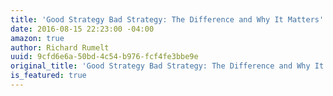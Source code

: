 ```yaml
---
title: 'Good Strategy Bad Strategy: The Difference and Why It Matters'
date: 2016-08-15 22:23:00 -04:00
amazon: true
author: Richard Rumelt
uuid: 9cfd6e6a-50bd-4c54-b976-fcf4fe3bbe9e
original_title: 'Good Strategy Bad Strategy: The Difference and Why It Matters'
is_featured: true
---
```


